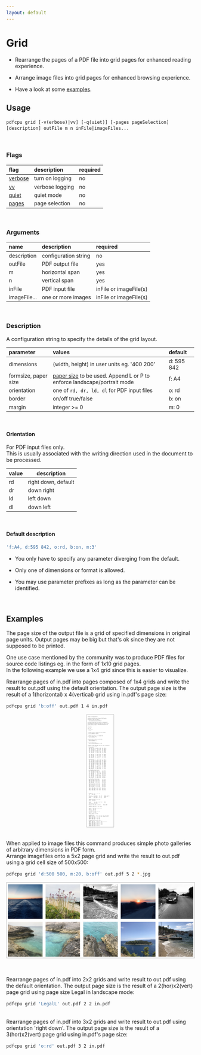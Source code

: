```yaml
---
layout: default
---
```


# Grid

* Rearrange the pages of a PDF file into grid pages for enhanced reading experience.

* Arrange image files into grid pages for enhanced browsing experience.

* Have a look at some [examples](#examples).


## Usage

```
pdfcpu grid [-v(erbose)|vv] [-q(uiet)] [-pages pageSelection] [description] outFile m n inFile|imageFiles...
```

<br>

### Flags

| flag                             | description     | required
|:---------------------------------|:----------------|:--------
| [verbose](../getting_started/common_flags.md) | turn on logging | no
| [vv](../getting_started/common_flags.md)      | verbose logging | no
| [quiet](../getting_started/common_flags.md)   | quiet mode      | no
| [pages](../getting_started/page_selection)    | page selection  | no

<br>

### Arguments

| name         | description          | required
|:-------------|:---------------------|:--------
| description  | configuration string | no
| outFile      | PDF output file      | yes
| m            | horizontal span      | yes
| n            | vertical span        | yes
| inFile       | PDF input file       | inFile or imageFile(s)
| imageFile... | one or more images   | inFile or imageFile(s)

<br>

### Description

A configuration string to specify the details of the grid layout.

| parameter            | values                                      | default
|:---------------------|:--------------------------------------------|:--
| dimensions           | (width, height) in user units eg. '400 200' | d: 595 842
| formsize, paper size | [paper size](../paper.md) to be used. Append L or P to enforce landscape/portrait mode| f: A4
| orientation          | one of `rd, dr, ld, dl` for PDF input files | o: rd
| border               | on/off true/false                           | b: on
| margin               | integer >= 0                                | m: 0

<br>

#### Orientation

For PDF input files only.<br>
This is usually associated with the writing direction used in the document to be processed.

| value | description |
|:------|-------------|
| rd    | right down, default |
| dr    | down right  |
| ld    | left down   |
| dl    | down left   |

<br>

#### Default description

```sh
'f:A4, d:595 842, o:rd, b:on, m:3'
```

* You only have to specify any parameter diverging from the default.

* Only one of dimensions or format is allowed.

* You may use parameter prefixes as long as the parameter can be identified.

<br>

## Examples

The page size of the output file is a grid of specified dimensions in original page units. Output pages may be big but that's ok since they are not supposed to be printed.

One use case mentioned by the community was to produce PDF files for source code listings eg. in the form of 1x10 grid pages.<br>
In the following example we use a 1x4 grid since this is easier to visualize.

Rearrange pages of in.pdf into pages composed of 1x4 grids and write the result to out.pdf using the default orientation. The output page size is the result of a 1(horizontal) x 4(vertical) grid using in.pdf's page size:

```sh
pdfcpu grid 'b:off' out.pdf 1 4 in.pdf
```


<p align="center">
  <img style="border-color:silver" border="1" src="resources/gridpdf.png" height="300">
</p>

<br>
When applied to image files this command produces simple photo galleries of arbitrary dimensions in PDF form.<br>
Arrange imagefiles onto a 5x2 page grid and write the result to out.pdf using a grid cell size of 500x500:

```sh
pdfcpu grid 'd:500 500, m:20, b:off' out.pdf 5 2 *.jpg
```


<p align="center">
  <img style="border-color:silver" border="1" src="resources/gridimg.png">
</p>
<br>


Rearrange pages of in.pdf into 2x2 grids and write result to out.pdf using the default orientation.
The output page size is the result of a 2(hor)x2(vert) page grid using page size Legal in landscape mode:

```sh
pdfcpu grid 'LegalL' out.pdf 2 2 in.pdf
```

<br>
Rearrange pages of in.pdf into 3x2 grids and write result to out.pdf using orientation 'right down'.
The output page size is the result of a 3(hor)x2(vert) page grid using in.pdf's page size:

```sh
pdfcpu grid 'o:rd' out.pdf 3 2 in.pdf
```